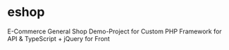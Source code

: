 # eshop
E-Commerce General Shop Demo-Project for Custom PHP Framework for API &amp; TypeScript + jQuery for Front
